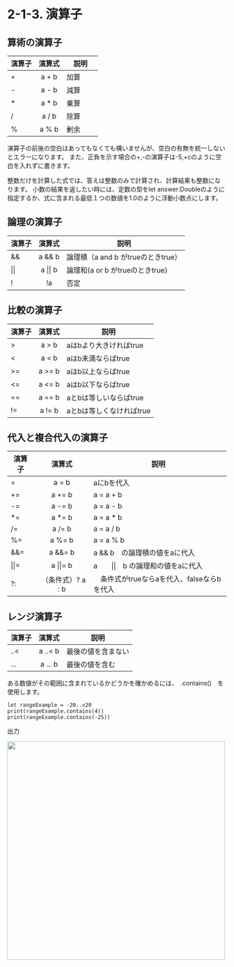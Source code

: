 # 2-1-3. 演算子

## 算術の演算子

| 演算子       | 演算式           | 説明                 |
| --------------- |:---------------:| -------------------- |
| + | a + b | 加算 |
| - | a - b | 減算 |
| * | a * b | 乗算 |
| / | a / b | 除算 |
| % | a % b | 剰余　　|

演算子の前後の空白はあってもなくても構いませんが、空白の有無を統一しないとエラーになります。
また、正負を示す場合の+,-の演算子は-5,+cのように空白を入れずに書きます。

整数だけを計算した式では、答えは整数のみで計算され、計算結果も整数になります。
小数の結果を返したい時には、定数の型をlet answer:Doubleのように指定するか、式に含まれる最低１つの数値を1.0のように浮動小数点にします。


## 論理の演算子

| 演算子       | 演算式           | 説明                 |
| --------------- |:---------------:| -------------------- |
| && | a && b | 論理積（a and b がtrueのときtrue） |
| \|\| | a \|\| b | 論理和(a or b がtrueのときtrue) |
| ! | !a | 否定|

## 比較の演算子

| 演算子       | 演算式           | 説明                 |
| --------------- |:---------------:| -------------------- |
| > | a > b | aはbより大きければtrue |
| < | a < b | aはb未満ならばtrue |
| >= | a >= b | aはb以上ならばtrue |
| <= | a <= b | aはb以下ならばtrue |
| == | a == b | aとbは等しいならばtrue |
| != | a != b | aとbは等しくなければtrue |

## 代入と複合代入の演算子

| 演算子       | 演算式           | 説明                 |
| --------------- |:---------------:| -------------------- |
| = | a = b | aにbを代入 |
| += | a += b | a = a + b |
| -= | a -= b | a = a - b |
| *= | a *= b | a = a * b |
| /= | a /= b | a = a / b |
| %= | a %= b | a = a % b |
| &&= | a &&= b | a && b　の論理積の値をaに代入 |
| \|\|= | a \|\|= b | a　　\|\|　b の論理和の値をaに代入|
| ?: |　（条件式）? a : b |　条件式がtrueならaを代入、falseならbを代入　|

## レンジ演算子

| 演算子       | 演算式           | 説明                 |
| --------------- |:---------------:| -------------------- |
| ..< | a ..< b | 最後の値を含まない |
| ... | a ... b | 最後の値を含む |

ある数値がその範囲に含まれているかどうかを確かめるには、　.contains()　を使用します。

```
let rangeExample = -20..<20
print(rangeExample.contains(4))
print(rangeExample.contains(-25))
```

出力

<img src="https://cloud.githubusercontent.com/assets/28682101/26497768/95a959b6-4267-11e7-93bf-1ab5f2a1dd42.png" width=500>

























